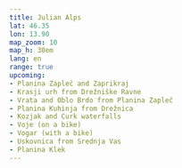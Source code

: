 ```yaml
---
title: Julian Alps
lat: 46.35
lon: 13.90
map_zoom: 10
map_h: 30em
lang: en
range: true
upcoming:
- Planina Zapleč and Zaprikraj
- Krasji urh from Drežniške Ravne
- Vrata and Oblo Brdo from Planina Zapleč
- Planina Kuhinja from Drežnica
- Kozjak and Curk waterfalls
- Voje (on a bike)
- Vogar (with a bike)
- Uskovnica from Srednja Vas
- Planina Klek
---
```

